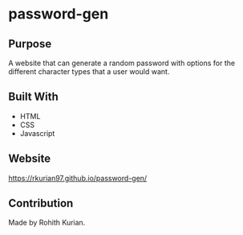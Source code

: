 # password-gen

## Purpose
A website that can generate a random password with options for the different character types that a user would want. 

## Built With
* HTML
* CSS
* Javascript

## Website
https://rkurian97.github.io/password-gen/

## Contribution
Made by Rohith Kurian. 